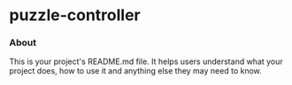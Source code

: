 puzzle-controller
=================

### About

This is your project's README.md file. It helps users understand what your
project does, how to use it and anything else they may need to know.